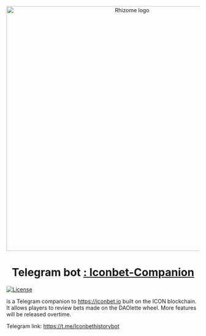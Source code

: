 <p align="center">
  <img 
    src="https://rhizomeicx.com/content/images/size/w2000/2019/05/20190501_RHIZOME-SPACE.jpg" 
    width="640px"
    alt="Rhizome logo">
</p>

<h1 align="center">Telegram bot <a href="https://github.com/iconation/Daedric" />: Iconbet-Companion </a> </h1>

[![License](https://img.shields.io/badge/License-Apache%202.0-blue.svg)](https://opensource.org/licenses/Apache-2.0)

is a Telegram companion to https://iconbet.io built on the ICON blockchain.
It allows players to review bets made on the DAOlette wheel. More features will be released overtime.

Telegram link: https://t.me/Iconbethistorybot
